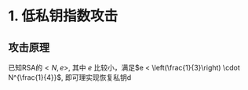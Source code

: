 # 1. 低私钥指数攻击

## 攻击原理

已知RSA的$<N, e>$, 其中 $e$ 比较小，满足$e < \left(\frac{1}{3}\right) \cdot N^{\frac{1}{4}}$, 即可理实现恢复私钥d

